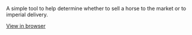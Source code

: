 A simple tool to help determine whether to sell a horse to the market or to imperial delivery.

[View in browser](https://claggy.github.io/BDO-HorseSell/)